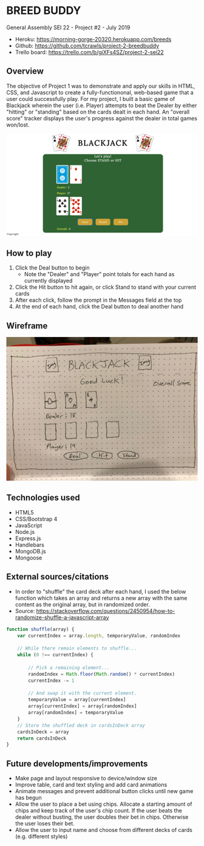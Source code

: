 # BREED BUDDY

General Assembly SEI 22 - Project #2 - July 2019
  * Heroku: https://morning-gorge-20320.herokuapp.com/breeds
  * Github: https://github.com/tcrawls/project-2-breedbuddy
  * Trello board: https://trello.com/b/giXFs4SZ/project-2-sei22
  

## Overview

The objective of Project 1 was to demonstrate and apply our skills in HTML, CSS, and Javascript to create a fully-functiononal, web-based game that a user could successfully play. For my project, I built a basic game of Blackjack wherein the user (i.e. Player) attempts to beat the Dealer by either "hitting" or "standing" based on the cards dealt in each hand. An "overall score" tracker displays the user's progress against the dealer in total games won/lost.

![alt text](https://github.com/tcrawls/project-1-blackjack/blob/master/images/blackjack-screenshot.png "Blackjack Game Screenshot")

## How to play

1. Click the Deal button to begin
    * Note the "Dealer" and "Player" point totals for each hand as currently displayed
2. Click the Hit button to hit again, or click Stand to stand with your current cards
3. After each click, follow the prompt in the Messages field at the top
4. At the end of each hand, click the Deal button to deal another hand

## Wireframe

![alt text](https://github.com/tcrawls/project-1-blackjack/blob/master/images/blackjack-wireframe.jpg "Blackjack Wireframe Image")

## Technologies used

  * HTML5
  * CSS/Bootstrap 4
  * JavaScript
  * Node.js
  * Express.js
  * Handlebars
  * MongoDB.js
  * Mongoose

## External sources/citations

  * In order to "shuffle" the card deck after each hand, I used the below function which takes an array and returns a new array with the same content as the original array, but in randomized order.
  * Source: https://stackoverflow.com/questions/2450954/how-to-randomize-shuffle-a-javascript-array

```javascript
function shuffle(array) {
    var currentIndex = array.length, temporaryValue, randomIndex

    // While there remain elements to shuffle...
    while (0 !== currentIndex) {
      
        // Pick a remaining element...
        randomIndex = Math.floor(Math.random() * currentIndex)
        currentIndex -= 1
      
        // And swap it with the current element.
        temporaryValue = array[currentIndex]
        array[currentIndex] = array[randomIndex]
        array[randomIndex] = temporaryValue
    }
    // Store the shuffled deck in cardsInDeck array
    cardsInDeck = array
    return cardsInDeck
}
```

## Future developments/improvements

  * Make page and layout responsive to device/window size
  * Improve table, card and text styling and add card animations
  * Animate messages and prevent additional button clicks until new game has begun
  * Allow the user to place a bet using chips. Allocate a starting amount of chips and keep track of the user's chip count. If the user beats the dealer without busting, the user doubles their bet in chips. Otherwise the user loses their bet.
  * Allow the user to input name and choose from different decks of cards (e.g. different styles)
